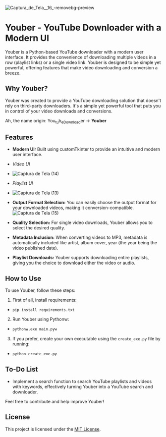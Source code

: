 ![Captura_de_Tela__16_-removebg-preview](https://github.com/pedrohusky/Youber/assets/59580251/fb118f4d-84f6-44f6-9367-28e5b42d7646)
# Youber - YouTube Downloader with a Modern UI

Youber is a Python-based YouTube downloader with a modern user interface. It provides the convenience of downloading multiple videos in a row (playlist links) or a single video link. Youber is designed to be simple yet powerful, offering features that make video downloading and conversion a breeze.

## Why Youber?

Youber was created to provide a YouTube downloading solution that doesn't rely on third-party downloaders. It's a simple yet powerful tool that puts you in control of your video downloads and conversions.

Ah, the name origin: You<sub>tu</sub>b<sub>eDownload</sub>er -> **Youber**


## Features

- **Modern UI:** Built using customTkinter to provide an intuitive and modern user interface.
-  *Video UI*
-   ![Captura de Tela (14)](https://github.com/pedrohusky/Youber/assets/59580251/a698f2aa-d344-49f6-876f-cc311b93873c)
-  *Playlist UI*
-   ![Captura de Tela (13)](https://github.com/pedrohusky/Youber/assets/59580251/68aca763-dd0b-4a95-baaf-3a7d6f546400)

- **Output Format Selection:** You can easily choose the output format for your downloaded videos, making it conversion-compatible.
  ![Captura de Tela (15)](https://github.com/pedrohusky/Youber/assets/59580251/94219545-1ae2-456b-bc4b-cc210ebd104f)

- **Quality Selection:** For single video downloads, Youber allows you to select the desired quality.

- **Metadata Inclusion:** When converting videos to MP3, metadata is automatically included like artist, album cover, year (the year being the video published date).

- **Playlist Downloads:** Youber supports downloading entire playlists, giving you the choice to download either the video or audio.

## How to Use

To use Youber, follow these steps:

1. First of all, install requirements: 
- ```
  pip install requirements.txt
  ```

2. Run Youber using Pythonw:
- ```bash
  pythonw.exe main.pyw
  ```

3. If you prefer, create your own executable using the `create_exe.py` file by running:
- ```bash
  python create_exe.py
  ```



## To-Do List

- Implement a search function to search YouTube playlists and videos with keywords, effectively turning Youber into a YouTube search and downloader.

Feel free to contribute and help improve Youber!

## License

This project is licensed under the [MIT License](LICENSE).



